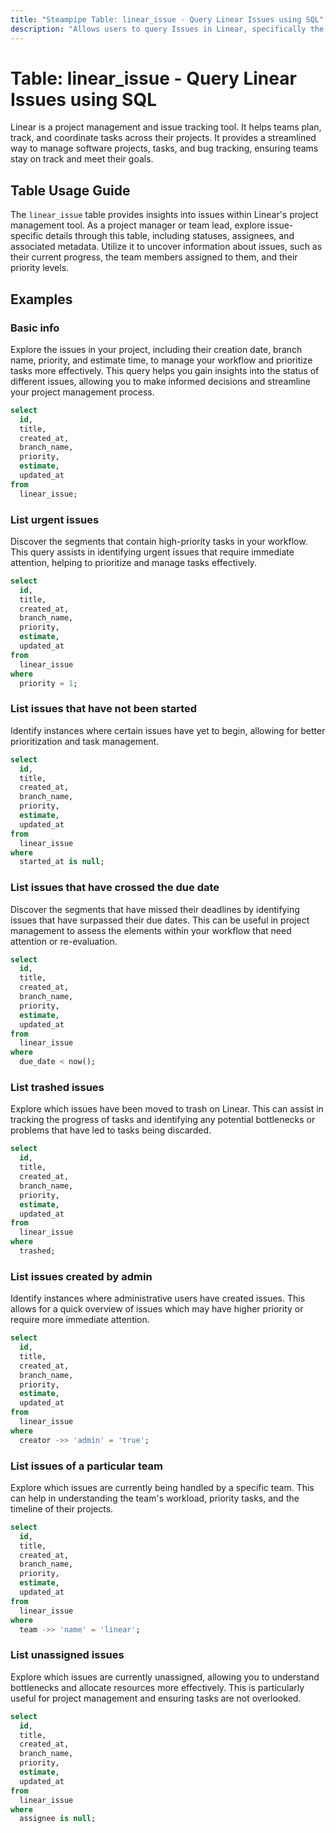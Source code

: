 ```yaml
---
title: "Steampipe Table: linear_issue - Query Linear Issues using SQL"
description: "Allows users to query Issues in Linear, specifically the details of each issue, providing insights into project management and task tracking."
---
```


# Table: linear_issue - Query Linear Issues using SQL

Linear is a project management and issue tracking tool. It helps teams plan, track, and coordinate tasks across their projects. It provides a streamlined way to manage software projects, tasks, and bug tracking, ensuring teams stay on track and meet their goals.

## Table Usage Guide

The `linear_issue` table provides insights into issues within Linear's project management tool. As a project manager or team lead, explore issue-specific details through this table, including statuses, assignees, and associated metadata. Utilize it to uncover information about issues, such as their current progress, the team members assigned to them, and their priority levels.

## Examples

### Basic info
Explore the issues in your project, including their creation date, branch name, priority, and estimate time, to manage your workflow and prioritize tasks more effectively. This query helps you gain insights into the status of different issues, allowing you to make informed decisions and streamline your project management process.

```sql
select
  id,
  title,
  created_at,
  branch_name,
  priority,
  estimate,
  updated_at
from
  linear_issue;
```

### List urgent issues
Discover the segments that contain high-priority tasks in your workflow. This query assists in identifying urgent issues that require immediate attention, helping to prioritize and manage tasks effectively.

```sql
select
  id,
  title,
  created_at,
  branch_name,
  priority,
  estimate,
  updated_at
from
  linear_issue
where
  priority = 1;
```

### List issues that have not been started
Identify instances where certain issues have yet to begin, allowing for better prioritization and task management.

```sql
select
  id,
  title,
  created_at,
  branch_name,
  priority,
  estimate,
  updated_at
from
  linear_issue
where
  started_at is null;
```

### List issues that have crossed the due date
Discover the segments that have missed their deadlines by identifying issues that have surpassed their due dates. This can be useful in project management to assess the elements within your workflow that need attention or re-evaluation.

```sql
select
  id,
  title,
  created_at,
  branch_name,
  priority,
  estimate,
  updated_at
from
  linear_issue
where
  due_date < now();
```

### List trashed issues
Explore which issues have been moved to trash on Linear. This can assist in tracking the progress of tasks and identifying any potential bottlenecks or problems that have led to tasks being discarded.

```sql
select
  id,
  title,
  created_at,
  branch_name,
  priority,
  estimate,
  updated_at
from
  linear_issue
where
  trashed;
```

### List issues created by admin
Identify instances where administrative users have created issues. This allows for a quick overview of issues which may have higher priority or require more immediate attention.

```sql
select
  id,
  title,
  created_at,
  branch_name,
  priority,
  estimate,
  updated_at
from
  linear_issue
where
  creator ->> 'admin' = 'true';
```

### List issues of a particular team
Explore which issues are currently being handled by a specific team. This can help in understanding the team's workload, priority tasks, and the timeline of their projects.

```sql
select
  id,
  title,
  created_at,
  branch_name,
  priority,
  estimate,
  updated_at
from
  linear_issue
where
  team ->> 'name' = 'linear';
```

### List unassigned issues
Explore which issues are currently unassigned, allowing you to understand bottlenecks and allocate resources more effectively. This is particularly useful for project management and ensuring tasks are not overlooked.

```sql
select
  id,
  title,
  created_at,
  branch_name,
  priority,
  estimate,
  updated_at
from
  linear_issue
where
  assignee is null;
```